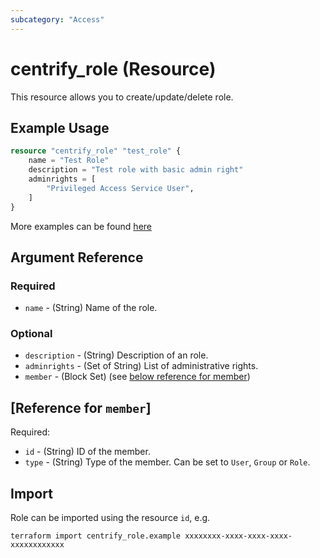 ```yaml
---
subcategory: "Access"
---
```


# centrify_role (Resource)

This resource allows you to create/update/delete role.

## Example Usage

```terraform
resource "centrify_role" "test_role" {
    name = "Test Role"
    description = "Test role with basic admin right"
    adminrights = [
        "Privileged Access Service User",
    ]
}
```

More examples can be found [here](https://github.com/centrify/terraform-provider-centrify/tree/main/examples/centrify_role)

## Argument Reference

### Required

- `name` - (String) Name of the role.

### Optional

- `description` - (String) Description of an role.
- `adminrights` - (Set of String) List of administrative rights.
- `member` - (Block Set) (see [below reference for member](#reference-for-member))

## [Reference for `member`]

Required:

- `id` - (String) ID of the member.
- `type` - (String) Type of the member. Can be set to `User`, `Group` or `Role`.

## Import

Role can be imported using the resource `id`, e.g.

```shell
terraform import centrify_role.example xxxxxxxx-xxxx-xxxx-xxxx-xxxxxxxxxxxx
```

